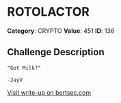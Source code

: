 # ROTOLACTOR
**Category**: CRYPTO
**Value**: 451
**ID**: 136

## Challenge Description
```
"Got Milk?"

-JayV
```

[Visit write-up on bertsec.com](https://bertsec.com/rotolactor)
